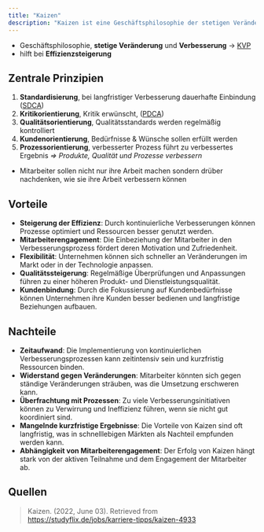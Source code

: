 ```yaml
---
title: "Kaizen"
description: "Kaizen ist eine Geschäftsphilosophie der stetigen Veränderung und Verbesserung zur Effizienzsteigerung. Sie basiert auf Prinzipien wie Standardisierung, Kritikorientierung und Kundenfokus, fördert Mitarbeiterengagement und führt zu langfristiger Qualitätssteigerung."
---
```


- Geschäftsphilosophie, **stetige Veränderung** und **Verbesserung** -> [KVP](/lerninhalte/kontinuierlicher-verbesserungsprozess)
- hilft bei **Effizienzsteigerung**

## Zentrale Prinzipien
1. **Standardisierung**, bei langfristiger Verbesserung dauerhafte Einbindung ([SDCA](/lerninhalte/sdca))
2. **Kritikorientierung**, Kritik erwünscht, ([PDCA](/lerninhalte/pdca))
3. **Qualitätsorientierung**, Qualitätsstandards werden regelmäßig kontrolliert
4. **Kundenorientierung**, Bedürfnisse & Wünsche sollen erfüllt werden
5. **Prozessorientierung**, verbesserter Prozess führt zu verbessertes Ergebnis
*=> Produkte, Qualität und Prozesse verbessern*

- Mitarbeiter sollen nicht nur ihre Arbeit machen sondern drüber nachdenken, wie sie ihre Arbeit verbessern können

## Vorteile
- **Steigerung der Effizienz**: Durch kontinuierliche Verbesserungen können Prozesse optimiert und Ressourcen besser genutzt werden.
- **Mitarbeiterengagement**: Die Einbeziehung der Mitarbeiter in den Verbesserungsprozess fördert deren Motivation und Zufriedenheit.
- **Flexibilität**: Unternehmen können sich schneller an Veränderungen im Markt oder in der Technologie anpassen.
- **Qualitätssteigerung**: Regelmäßige Überprüfungen und Anpassungen führen zu einer höheren Produkt- und Dienstleistungsqualität.
- **Kundenbindung**: Durch die Fokussierung auf Kundenbedürfnisse können Unternehmen ihre Kunden besser bedienen und langfristige Beziehungen aufbauen.

## Nachteile
- **Zeitaufwand**: Die Implementierung von kontinuierlichen Verbesserungsprozessen kann zeitintensiv sein und kurzfristig Ressourcen binden.
- **Widerstand gegen Veränderungen**: Mitarbeiter könnten sich gegen ständige Veränderungen sträuben, was die Umsetzung erschweren kann.
- **Überfrachtung mit Prozessen**: Zu viele Verbesserungsinitiativen können zu Verwirrung und Ineffizienz führen, wenn sie nicht gut koordiniert sind.
- **Mangelnde kurzfristige Ergebnisse**: Die Vorteile von Kaizen sind oft langfristig, was in schnelllebigen Märkten als Nachteil empfunden werden kann.
- **Abhängigkeit von Mitarbeiterengagement**: Der Erfolg von Kaizen hängt stark von der aktiven Teilnahme und dem Engagement der Mitarbeiter ab.

## Quellen

> Kaizen. (2022, June 03). Retrieved from https://studyflix.de/jobs/karriere-tipps/kaizen-4933